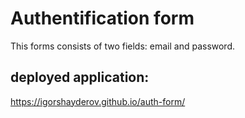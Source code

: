 # Authentification form

This forms consists of two fields: email and password.

## deployed application:
https://igorshayderov.github.io/auth-form/
